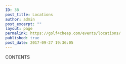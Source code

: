 ```yaml
---
ID: 38
post_title: Locations
author: admin
post_excerpt: ""
layout: page
permalink: https://golf4cheap.com/events/locations/
published: true
post_date: 2017-09-27 19:36:05
---
```

CONTENTS